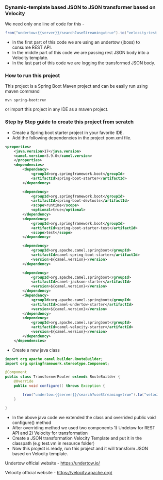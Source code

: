 ### Dynamic-template based JSON to JSON transformer based on Velocity

We need only one line of code for this -

```java
from("undertow:{{server}}/search?useStreaming=true").to("velocity:test.vm").log("${body}");
```


- In the first part of this code we are using an undertow (jboss) to consume REST API.
- In the middle part of this code we are passing rest JSON body into a Velocity template. 
- In the last part of this code we are logging the transformed JSON body.

### How to run this project 

This project is a Spring Boot Maven project and can be easily run using maven command

```
mvn spring-boot:run
```

or import this project in any IDE as a maven project.

### Step by Step guide to create this project from scratch

- Create a Spring boot starter project in your favorite IDE.
- Add the following dependencies in the project pom.xml file. 

```xml
<properties>
    <java.version>17</java.version>
	<camel.version>3.9.0</camel.version>
	</properties>
	<dependencies>
		<dependency>
			<groupId>org.springframework.boot</groupId>
			<artifactId>spring-boot-starter</artifactId>
		</dependency>

		<dependency>
			<groupId>org.springframework.boot</groupId>
			<artifactId>spring-boot-devtools</artifactId>
			<scope>runtime</scope>
			<optional>true</optional>
		</dependency>
		<dependency>
			<groupId>org.springframework.boot</groupId>
			<artifactId>spring-boot-starter-test</artifactId>
			<scope>test</scope>
		</dependency>

		<dependency>
			<groupId>org.apache.camel.springboot</groupId>
			<artifactId>camel-spring-boot-starter</artifactId>
			<version>${camel.version}</version>
		</dependency>

		<dependency>
			<groupId>org.apache.camel.springboot</groupId>
			<artifactId>camel-jackson-starter</artifactId>
			<version>${camel.version}</version>
		</dependency>
		<dependency>
			<groupId>org.apache.camel.springboot</groupId>
			<artifactId>camel-undertow-starter</artifactId>
			<version>${camel.version}</version>
		</dependency>
		<dependency>
			<groupId>org.apache.camel.springboot</groupId>
			<artifactId>camel-velocity-starter</artifactId>
			<version>${camel.version}</version>
		</dependency>
	</dependencies>
  ```
- Create a new java class 

```java
import org.apache.camel.builder.RouteBuilder;
import org.springframework.stereotype.Component;

@Component
public class TransformerRouter extends RouteBuilder {
	@Override
	public void configure() throws Exception {

		from("undertow:{{server}}/search?useStreaming=true").to("velocity:test.vm").log("${body}");
	}

}

```
- In the above java code we extended the class and overrided public void configure() method
- After overriding method we used two components 1) Undetow for REST API and 2) Velocity for transformation
- Create a JSON transformation Velocity Template and put it in the classpath (e.g test.vm in resource folder) 
- Now this project is ready, run this project and it will transform JSON based on Velocity template.

Undertow official website - https://undertow.io/

Velocity official website - https://velocity.apache.org/
